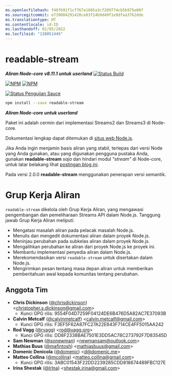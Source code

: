 ```yaml
---
ms.openlocfilehash: f48fb91f1cf767e1665a3cf209774cb5b975e08f
ms.sourcegitcommit: e739004291428ce83f14b9d49f1e9dfaa3762dde
ms.translationtype: HT
ms.contentlocale: id-ID
ms.lasthandoff: 02/05/2022
ms.locfileid: "138051445"
---
```

# <a name="readable-stream"></a>readable-stream

***Aliran Node-core v8.11.1 untuk userland*** [![Status Build](https://travis-ci.org/nodejs/readable-stream.svg?branch=master)](https://travis-ci.org/nodejs/readable-stream)


[![NPM](https://nodei.co/npm/readable-stream.png?downloads=true&downloadRank=true)](https://nodei.co/npm/readable-stream/)
[![NPM](https://nodei.co/npm-dl/readable-stream.png?&months=6&height=3)](https://nodei.co/npm/readable-stream/)


[![Status Pengujian Sauce](https://saucelabs.com/browser-matrix/readable-stream.svg)](https://saucelabs.com/u/readable-stream)

```bash
npm install --save readable-stream
```

***Aliran Node-core untuk userland***

Paket ini adalah cermin dari implementasi Streams2 dan Streams3 di Node-core.

Dokumentasi lengkap dapat ditemukan di [situs web Node.js](https://nodejs.org/dist/v8.11.1/docs/api/stream.html).

Jika Anda ingin menjamin basis aliran yang stabil, terlepas dari versi Node yang Anda gunakan, atau yang digunakan pengguna pustaka Anda, gunakan **readable-stream** *saja* dan hindari modul *"stream"* di Node-core, untuk latar belakang lihat [postingan blog ini](http://r.va.gg/2014/06/why-i-dont-use-nodes-core-stream-module.html).

Pada versi 2.0.0 **readable-stream** menggunakan penerapan versi semantik.

# <a name="streams-working-group"></a>Grup Kerja Aliran

`readable-stream` dikelola oleh Grup Kerja Aliran, yang mengawasi pengembangan dan pemeliharaan Streams API dalam Node.js. Tanggung jawab Grup Kerja Aliran meliputi:

* Mengatasi masalah aliran pada pelacak masalah Node.js.
* Menulis dan mengedit dokumentasi aliran dalam proyek Node.js.
* Meninjau perubahan pada subkelas aliran dalam proyek Node.js.
* Mengalihkan perubahan ke aliran dari proyek Node.js ke proyek ini.
* Membantu implementasi penyedia aliran dalam Node.js.
* Merekomendasikan versi `readable-stream` untuk disertakan dalam Node.js.
* Mengirimkan pesan tentang masa depan aliran untuk memberikan pemberitahuan awal kepada komunitas tentang perubahan.

<a name="members"></a>
## <a name="team-members"></a>Anggota Tim

* **Chris Dickinson** ([@chrisdickinson](https://github.com/chrisdickinson)) &lt;christopher.s.dickinson@gmail.com&gt;
  - Kunci GPG rilis: 9554F04D7259F04124DE6B476D5A82AC7E37093B
* **Calvin Metcalf** ([@calvinmetcalf](https://github.com/calvinmetcalf)) &lt;calvin.metcalf@gmail.com&gt;
  - Kunci GPG rilis: F3EF5F62A87FC27A22E643F714CE4FF5015AA242
* **Rod Vagg** ([@rvagg](https://github.com/rvagg)) &lt;rod@vagg.org&gt;
  - Kunci GPG rilis: DD8F2338BAE7501E3DD5AC78C273792F7D83545D
* **Sam Newman** ([@sonewman](https://github.com/sonewman)) &lt;newmansam@outlook.com&gt;
* **Mathias Buus** ([@mafintosh](https://github.com/mafintosh)) &lt;mathiasbuus@gmail.com&gt;
* **Domenic Denicola** ([@domenic](https://github.com/domenic)) &lt;d@domenic.me&gt;
* **Matteo Collina** ([@mcollina](https://github.com/mcollina)) &lt;matteo.collina@gmail.com&gt;
  - Kunci GPG rilis: 3ABC01543F22DD2239285CDD818674489FBC127E
* **Irina Shestak** ([@lrlna](https://github.com/lrlna)) &lt;shestak.irina@gmail.com&gt;
